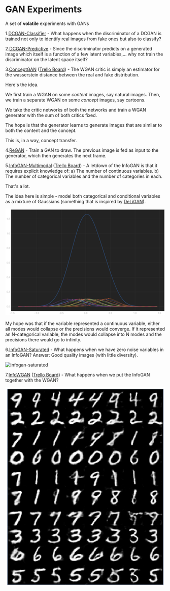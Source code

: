 # GAN Experiments

A set of **volatile** experiments with GANs

1.[DCGAN-Classifier](Notebooks/DCGAN-Classifier.ipynb) - What happens when the discriminator of a DCGAN is trained not only to identify real images from fake ones but also to classify?

2.[DCGAN-Predictive](Notebooks/DCGAN-Predictive.ipynb) - Since the discriminator predicts on a generated image which itself is a function of a few latent variables,...
why not train the discriminator on the latent space itself?

3.[ConceptGAN](Notebooks/ConceptGAN.ipynb) ([Trello Board](https://trello.com/c/SXKRVBqH/3-gans-for-style-transfer)) - The WGAN critic is simply an estimator for the wasserstein distance between the real and fake distribution.

Here's the idea.

We first train a WGAN on some _content_ images, say natural images.
Then, we train a separate WGAN on some _concept_ images, say cartoons.

We take the critic networks of both the networks and train a WGAN generator with the sum of both critics fixed.

The hope is that the generator learns to generate images that are similar to both the content and the concept.

This is, in a way, concept transfer.

4.[ReGAN](Notebooks/ReGAN.ipynb) - Train a GAN to draw. The previous image is fed as input to the generator, which then generates the next frame.

5.[InfoGAN-Multimodal](Notebooks/InfoGAN-Multimodal.ipynb) ([Trello Board](https://trello.com/c/HDzAV81T/17-multimodal-infogan)) - A letdown of the InfoGAN is that it requires explicit knowledge of:
a) The number of continuous variables.
b) The number of categorical variables and the number of categories in each.

That's a lot.

The idea here is simple - model both categorical and conditional variables as a mixture of Gaussians (something that is inspired by [DeLiGAN](https://arxiv.org/abs/1706.02071)).

![infogan-multimodal](Outputs/infogan-multimodal.png)

My hope was that if the variable represented a continuous variable, either all modes would collapse or the precisions would converge. If it represented an N-categorical variable, the modes would collapse into N modes and the precisions there would go to infinity.

6.[InfoGAN-Saturated](Notebooks/InfoGAN-Saturated.ipynb) - What happens when we have zero noise variables in an InfoGAN?
Answer: Good quality images (with little diversity).

![infogan-saturated](Outputs/infogan-saturated.gif)

7.[InfoWGAN](Notebooks/InfoWGAN.ipynb) ([Trello Board](https://trello.com/c/Xwn9bVrZ/20-infogan-addition-to-wgan-gp)) - What happens when we put the InfoGAN together with the WGAN?

![infowgan](Outputs/infowgan.png)
